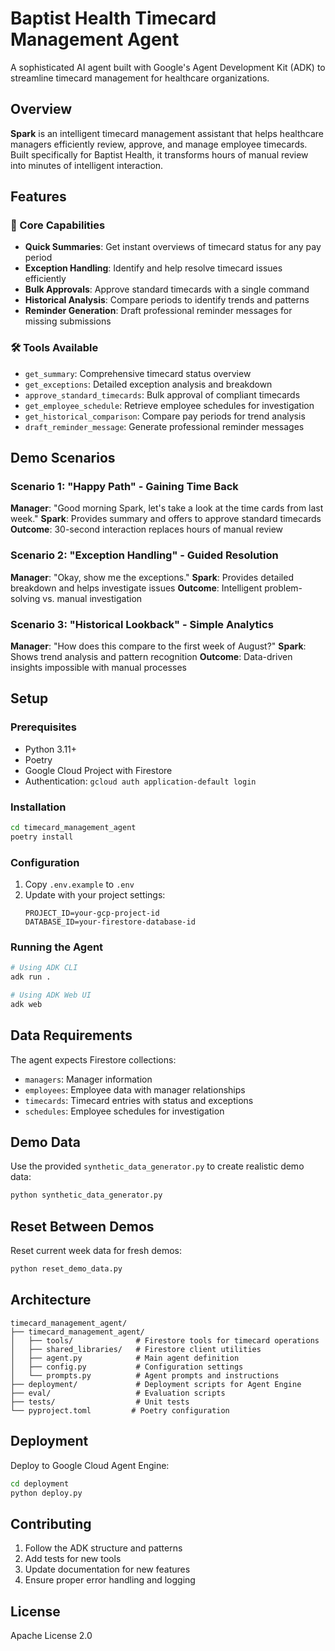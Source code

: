# Baptist Health Timecard Management Agent

A sophisticated AI agent built with Google's Agent Development Kit (ADK) to streamline timecard management for healthcare organizations.

## Overview

**Spark** is an intelligent timecard management assistant that helps healthcare managers efficiently review, approve, and manage employee timecards. Built specifically for Baptist Health, it transforms hours of manual review into minutes of intelligent interaction.

## Features

### 🚀 Core Capabilities
- **Quick Summaries**: Get instant overviews of timecard status for any pay period
- **Exception Handling**: Identify and help resolve timecard issues efficiently
- **Bulk Approvals**: Approve standard timecards with a single command
- **Historical Analysis**: Compare periods to identify trends and patterns
- **Reminder Generation**: Draft professional reminder messages for missing submissions

### 🛠️ Tools Available
- `get_summary`: Comprehensive timecard status overview
- `get_exceptions`: Detailed exception analysis and breakdown
- `approve_standard_timecards`: Bulk approval of compliant timecards
- `get_employee_schedule`: Retrieve employee schedules for investigation
- `get_historical_comparison`: Compare pay periods for trend analysis
- `draft_reminder_message`: Generate professional reminder messages

## Demo Scenarios

### Scenario 1: "Happy Path" - Gaining Time Back
**Manager**: "Good morning Spark, let's take a look at the time cards from last week."
**Spark**: Provides summary and offers to approve standard timecards
**Outcome**: 30-second interaction replaces hours of manual review

### Scenario 2: "Exception Handling" - Guided Resolution
**Manager**: "Okay, show me the exceptions."
**Spark**: Provides detailed breakdown and helps investigate issues
**Outcome**: Intelligent problem-solving vs. manual investigation

### Scenario 3: "Historical Lookback" - Simple Analytics
**Manager**: "How does this compare to the first week of August?"
**Spark**: Shows trend analysis and pattern recognition
**Outcome**: Data-driven insights impossible with manual processes

## Setup

### Prerequisites
- Python 3.11+
- Poetry
- Google Cloud Project with Firestore
- Authentication: `gcloud auth application-default login`

### Installation
```bash
cd timecard_management_agent
poetry install
```

### Configuration
1. Copy `.env.example` to `.env`
2. Update with your project settings:
   ```
   PROJECT_ID=your-gcp-project-id
   DATABASE_ID=your-firestore-database-id
   ```

### Running the Agent
```bash
# Using ADK CLI
adk run .

# Using ADK Web UI
adk web
```

## Data Requirements

The agent expects Firestore collections:
- `managers`: Manager information
- `employees`: Employee data with manager relationships
- `timecards`: Timecard entries with status and exceptions
- `schedules`: Employee schedules for investigation

## Demo Data

Use the provided `synthetic_data_generator.py` to create realistic demo data:
```bash
python synthetic_data_generator.py
```

## Reset Between Demos

Reset current week data for fresh demos:
```bash
python reset_demo_data.py
```

## Architecture

```
timecard_management_agent/
├── timecard_management_agent/
│   ├── tools/              # Firestore tools for timecard operations
│   ├── shared_libraries/   # Firestore client utilities
│   ├── agent.py            # Main agent definition
│   ├── config.py           # Configuration settings
│   └── prompts.py          # Agent prompts and instructions
├── deployment/             # Deployment scripts for Agent Engine
├── eval/                   # Evaluation scripts
├── tests/                  # Unit tests
└── pyproject.toml         # Poetry configuration
```

## Deployment

Deploy to Google Cloud Agent Engine:
```bash
cd deployment
python deploy.py
```

## Contributing

1. Follow the ADK structure and patterns
2. Add tests for new tools
3. Update documentation for new features
4. Ensure proper error handling and logging

## License

Apache License 2.0
